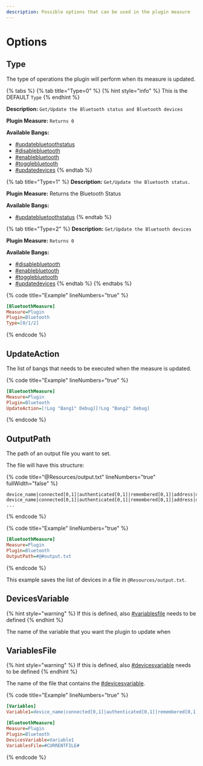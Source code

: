 ```yaml
---
description: Possible options that can be used in the plugin measure
---
```


# Options

## Type

The type of operations the plugin will perform when its measure is updated.

{% tabs %}
{% tab title="Type=0" %}
{% hint style="info" %}
This is the DEFAULT `Type`
{% endhint %}

**Description:** `Get/Update the Bluetooth status and Bluetooth devices`

**Plugin Measure:** `Returns 0`

**Available Bangs:**&#x20;

* [#updatebluetoothstatus](bangs.md#updatebluetoothstatus "mention")
* [#disablebluetooth](bangs.md#disablebluetooth "mention")
* [#enablebluetooth](bangs.md#enablebluetooth "mention")
* [#togglebluetooth](bangs.md#togglebluetooth "mention")
* [#updatedevices](bangs.md#updatedevices "mention")
{% endtab %}

{% tab title="Type=1" %}
**Description:** `Get/Update the Bluetooth status.`

**Plugin Measure:** Returns the Bluetooth Status

**Available Bangs:**&#x20;

* [#updatebluetoothstatus](bangs.md#updatebluetoothstatus "mention")
{% endtab %}

{% tab title="Type=2" %}
**Description:** `Get/Update the Bluetooth devices`

**Plugin Measure:** `Returns 0`

**Available Bangs:**&#x20;

* [#disablebluetooth](bangs.md#disablebluetooth "mention")
* [#enablebluetooth](bangs.md#enablebluetooth "mention")
* [#togglebluetooth](bangs.md#togglebluetooth "mention")
* [#updatedevices](bangs.md#updatedevices "mention")
{% endtab %}
{% endtabs %}

{% code title="Example" lineNumbers="true" %}
```ini
[BluetoothMeasure]
Measure=Plugin
Plugin=Bluetooth
Type=[0/1/2]
```
{% endcode %}

## UpdateAction

The list of bangs that needs to be executed when the measure is updated.

{% code title="Example" lineNumbers="true" %}
```ini
[BluetoothMeasure]
Measure=Plugin
Plugin=Bluetooth
UpdateAction=[!Log "Bang1" Debug][!Log "Bang2" Debug]
```
{% endcode %}

## OutputPath

The path of an output file you want to set.

The file will have this structure:

{% code title="@Resources/output.txt" lineNumbers="true" fullWidth="false" %}
```
device_name|connected[0,1]|authenticated[0,1]|remembered[0,1]|address|datetime_last_seen|datetime_last_used;
device_name|connected[0,1]|authenticated[0,1]|remembered[0,1]|address|datetime_last_seen|datetime_last_used;
...
```
{% endcode %}

{% code title="Example" lineNumbers="true" %}
```ini
[BluetoothMeasure]
Measure=Plugin
Plugin=Bluetooth
OutputPath=#@#output.txt
```
{% endcode %}

This example saves the list of devices in a file in `@Resources/output.txt`.

## DevicesVariable

{% hint style="warning" %}
If this is defined, also [#variablesfile](options.md#variablesfile "mention") needs to be defined
{% endhint %}

The name of the variable that you want the plugin to update when&#x20;

## VariablesFile

{% hint style="warning" %}
If this is defined, also [#devicesvariable](options.md#devicesvariable "mention") needs to be defined
{% endhint %}

The name of the file that contains the [#devicesvariable](options.md#devicesvariable "mention").

{% code title="Example" lineNumbers="true" %}
```ini
[Variables]
Variable1=device_name|connected[0,1]|authenticated[0,1]|remembered[0,1]|address|datetime_last_seen|datetime_last_used;...

[BluetoothMeasure]
Measure=Plugin
Plugin=Bluetooth
DevicesVariable=Variable1
VariablesFile=#CURRENTFILE#
```
{% endcode %}

